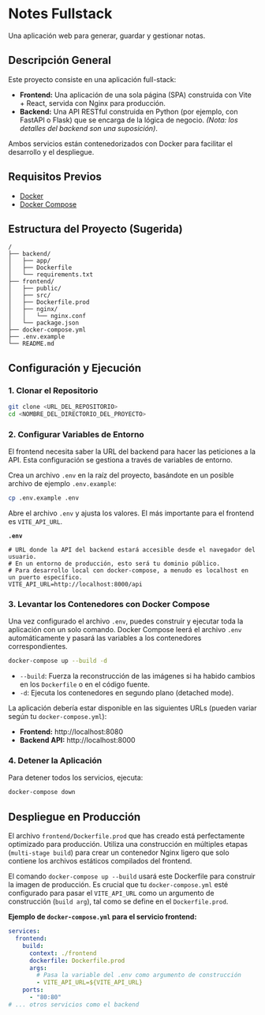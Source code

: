 # Notes Fullstack

Una aplicación web para generar, guardar y gestionar notas.

## Descripción General

Este proyecto consiste en una aplicación full-stack:

*   **Frontend:** Una aplicación de una sola página (SPA) construida con Vite + React, servida con Nginx para producción.
*   **Backend:** Una API RESTful construida en Python (por ejemplo, con FastAPI o Flask) que se encarga de la lógica de negocio. *(Nota: los detalles del backend son una suposición)*.

Ambos servicios están contenedorizados con Docker para facilitar el desarrollo y el despliegue.

## Requisitos Previos

*   [Docker](https://www.docker.com/get-started)
*   [Docker Compose](https://docs.docker.com/compose/install/)

## Estructura del Proyecto (Sugerida)

```
/
├── backend/
│   ├── app/
│   ├── Dockerfile
│   └── requirements.txt
├── frontend/
│   ├── public/
│   ├── src/
│   ├── Dockerfile.prod
│   ├── nginx/
│   │   └── nginx.conf
│   └── package.json
├── docker-compose.yml
├── .env.example
└── README.md
```

## Configuración y Ejecución

### 1. Clonar el Repositorio

```bash
git clone <URL_DEL_REPOSITORIO>
cd <NOMBRE_DEL_DIRECTORIO_DEL_PROYECTO>
```

### 2. Configurar Variables de Entorno

El frontend necesita saber la URL del backend para hacer las peticiones a la API. Esta configuración se gestiona a través de variables de entorno.

Crea un archivo `.env` en la raíz del proyecto, basándote en un posible archivo de ejemplo `.env.example`:

```bash
cp .env.example .env
```

Abre el archivo `.env` y ajusta los valores. El más importante para el frontend es `VITE_API_URL`.

**`.env`**
```env
# URL donde la API del backend estará accesible desde el navegador del usuario.
# En un entorno de producción, esto será tu dominio público.
# Para desarrollo local con docker-compose, a menudo es localhost en un puerto específico.
VITE_API_URL=http://localhost:8000/api
```

### 3. Levantar los Contenedores con Docker Compose

Una vez configurado el archivo `.env`, puedes construir y ejecutar toda la aplicación con un solo comando. Docker Compose leerá el archivo `.env` automáticamente y pasará las variables a los contenedores correspondientes.

```bash
docker-compose up --build -d
```

*   `--build`: Fuerza la reconstrucción de las imágenes si ha habido cambios en los `Dockerfile` o en el código fuente.
*   `-d`: Ejecuta los contenedores en segundo plano (detached mode).

La aplicación debería estar disponible en las siguientes URLs (pueden variar según tu `docker-compose.yml`):

*   **Frontend:** http://localhost:8080
*   **Backend API:** http://localhost:8000

### 4. Detener la Aplicación

Para detener todos los servicios, ejecuta:

```bash
docker-compose down
```

## Despliegue en Producción

El archivo `frontend/Dockerfile.prod` que has creado está perfectamente optimizado para producción. Utiliza una construcción en múltiples etapas (`multi-stage build`) para crear un contenedor Nginx ligero que solo contiene los archivos estáticos compilados del frontend.

El comando `docker-compose up --build` usará este Dockerfile para construir la imagen de producción. Es crucial que tu `docker-compose.yml` esté configurado para pasar el `VITE_API_URL` como un argumento de construcción (`build arg`), tal como se define en el `Dockerfile.prod`.

**Ejemplo de `docker-compose.yml` para el servicio frontend:**

```yaml
services:
  frontend:
    build:
      context: ./frontend
      dockerfile: Dockerfile.prod
      args:
        # Pasa la variable del .env como argumento de construcción
        - VITE_API_URL=${VITE_API_URL}
    ports:
      - "80:80"
# ... otros servicios como el backend
```
